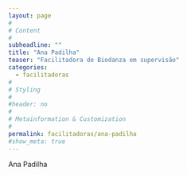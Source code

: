 ```yaml
---
layout: page
#
# Content
#
subheadline: ""
title: "Ana Padilha"
teaser: "Facilitadora de Biodanza em supervisão"
categories: 
  - facilitadoras
#
# Styling
#
#header: no
#
# Metainformation & Customization
#
permalink: facilitadoras/ana-padilha
#show_meta: true
---
```


Ana Padilha



